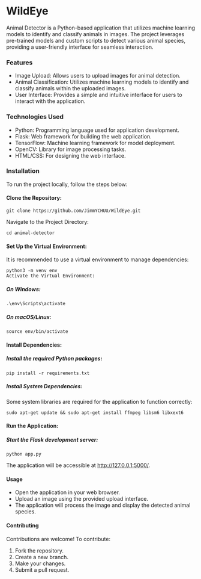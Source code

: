 # WildEye
Animal Detector is a Python-based application that utilizes machine learning models to identify and classify animals in images. The project leverages pre-trained models and custom scripts to detect various animal species, providing a user-friendly interface for seamless interaction.

### Features
- Image Upload: Allows users to upload images for animal detection.
- Animal Classification: Utilizes machine learning models to identify and classify animals within the uploaded images.
- User Interface: Provides a simple and intuitive interface for users to interact with the application.

### Technologies Used
- Python: Programming language used for application development.
- Flask: Web framework for building the web application.
- TensorFlow: Machine learning framework for model deployment.
- OpenCV: Library for image processing tasks.
- HTML/CSS: For designing the web interface.

### Installation
To run the project locally, follow the steps below:

#### Clone the Repository:


    git clone https://github.com/JimmYCHUU/WildEye.git
Navigate to the Project Directory:


    cd animal-detector
#### Set Up the Virtual Environment:

It is recommended to use a virtual environment to manage dependencies:


    python3 -m venv env
    Activate the Virtual Environment:

##### On Windows:

    .\env\Scripts\activate
##### On macOS/Linux:

    source env/bin/activate
#### Install Dependencies:

##### Install the required Python packages:


    pip install -r requirements.txt
##### Install System Dependencies:

Some system libraries are required for the application to function correctly:

    sudo apt-get update && sudo apt-get install ffmpeg libsm6 libxext6
#### Run the Application:

##### Start the Flask development server:

    python app.py
The application will be accessible at http://127.0.0.1:5000/.

#### Usage
- Open the application in your web browser.
- Upload an image using the provided upload interface.
- The application will process the image and display the detected animal species.

#### Contributing
Contributions are welcome! To contribute:

1. Fork the repository.
2. Create a new branch.
3. Make your changes.
4. Submit a pull request.
